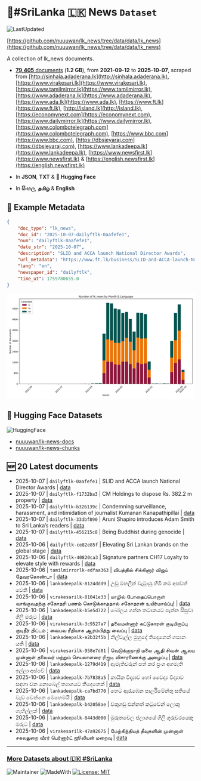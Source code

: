 # 📄#SriLanka 🇱🇰 News `Dataset`

![LastUpdated](https://img.shields.io/badge/last_updated-2025--10--07_02:27:24-green)

[https://github.com/nuuuwan/lk_news/tree/data/data/lk_news](https://github.com/nuuuwan/lk_news/tree/data/data/lk_news)

A collection of lk_news documents.

- [**79,405** documents](https://github.com/nuuuwan/lk_news/tree/data/data/lk_news) (**1.2 GB**), from **2021-09-12** to **2025-10-07**, scraped from [http://sinhala.adaderana.lk](http://sinhala.adaderana.lk), [https://www.virakesari.lk](https://www.virakesari.lk), [https://www.tamilmirror.lk](https://www.tamilmirror.lk), [https://www.adaderana.lk](https://www.adaderana.lk), [https://www.ada.lk](https://www.ada.lk), [https://www.ft.lk](https://www.ft.lk), [http://island.lk](http://island.lk), [https://economynext.com](https://economynext.com), [https://www.dailymirror.lk](https://www.dailymirror.lk), [https://www.colombotelegraph.com](https://www.colombotelegraph.com), [https://www.bbc.com](https://www.bbc.com), [https://dbsjeyaraj.com](https://dbsjeyaraj.com), [https://www.lankadeepa.lk](https://www.lankadeepa.lk), [https://www.newsfirst.lk](https://www.newsfirst.lk) & [https://english.newsfirst.lk](https://english.newsfirst.lk)

- In **JSON**, **TXT** & **🤗 Hugging Face**

- In **සිංහල**, **தமிழ்** & **English**

## 📝 Example Metadata

```json
{
    "doc_type": "lk_news",
    "doc_id": "2025-10-07-dailyftlk-0aafefe1",
    "num": "dailyftlk-0aafefe1",
    "date_str": "2025-10-07",
    "description": "SLID and ACCA launch National Director Awards",
    "url_metadata": "https://www.ft.lk/business/SLID-and-ACCA-launch-National-Director-Awards/34-782647",
    "lang": "en",
    "newspaper_id": "dailyftlk",
    "time_ut": 1759780655.0
}
```

![Chart](https://raw.githubusercontent.com/nuuuwan/lk_news/refs/heads/data/data/lk_news/docs_by_month_and_lang.png)

## 🤗 Hugging Face Datasets

![HuggingFace](https://img.shields.io/badge/-HuggingFace-FDEE21?style=for-the-badge&logo=HuggingFace)

- [nuuuwan/lk-news-docs](https://huggingface.co/datasets/nuuuwan/lk-news-docs)
- [nuuuwan/lk-news-chunks](https://huggingface.co/datasets/nuuuwan/lk-news-chunks)

## 🆕 20 Latest documents

- 2025-10-07 | `dailyftlk-0aafefe1` | SLID and ACCA launch National Director Awards | [data](https://github.com/nuuuwan/lk_news/tree/data/data/lk_news/2020s/2025/2025-10-07-dailyftlk-0aafefe1)
- 2025-10-07 | `dailyftlk-f1732ba3` | CM Holdings to dispose Rs. 382.2 m property | [data](https://github.com/nuuuwan/lk_news/tree/data/data/lk_news/2020s/2025/2025-10-07-dailyftlk-f1732ba3)
- 2025-10-07 | `dailyftlk-b326139c` | Condemning surveillance, harassment, and intimidation of journalist Kumanan Kanapathipillai | [data](https://github.com/nuuuwan/lk_news/tree/data/data/lk_news/2020s/2025/2025-10-07-dailyftlk-b326139c)
- 2025-10-07 | `dailyftlk-33dbf890` | Aruni Shapiro introduces Adam Smith to Sri Lanka’s readers | [data](https://github.com/nuuuwan/lk_news/tree/data/data/lk_news/2020s/2025/2025-10-07-dailyftlk-33dbf890)
- 2025-10-07 | `dailyftlk-456215c8` | Being Buddhist during genocide | [data](https://github.com/nuuuwan/lk_news/tree/data/data/lk_news/2020s/2025/2025-10-07-dailyftlk-456215c8)
- 2025-10-06 | `dailyftlk-ce82e85f` | Elevating Sri Lankan brands on the global stage | [data](https://github.com/nuuuwan/lk_news/tree/data/data/lk_news/2020s/2025/2025-10-06-dailyftlk-ce82e85f)
- 2025-10-06 | `dailyftlk-40820ca3` | Signature partners CH17 Loyalty to elevate style with rewards | [data](https://github.com/nuuuwan/lk_news/tree/data/data/lk_news/2020s/2025/2025-10-06-dailyftlk-40820ca3)
- 2025-10-06 | `tamilmirrorlk-edfaa363` | விபத்தில் சிக்கினார் விஜய் தேவரகொண்டா | [data](https://github.com/nuuuwan/lk_news/tree/data/data/lk_news/2020s/2025/2025-10-06-tamilmirrorlk-edfaa363)
- 2025-10-06 | `lankadeepalk-8124ddd9` | උඩු මහලින් වැටුණු හිමි නම අපවත් වෙති | [data](https://github.com/nuuuwan/lk_news/tree/data/data/lk_news/2020s/2025/2025-10-06-lankadeepalk-8124ddd9)
- 2025-10-06 | `virakesarilk-81041e33` | யாழில் போதைப்பொருள் வாங்குவதற்கு சகோதரி பணம் கொடுக்காததால் சகோதரன் உயிர்மாய்ப்பு! | [data](https://github.com/nuuuwan/lk_news/tree/data/data/lk_news/2020s/2025/2025-10-06-virakesarilk-81041e33)
- 2025-10-06 | `lankadeepalk-b5e5d722` | බෝලය ගන්න තටාකයට පැන්න සිසුවා ගිලි මරුට | [data](https://github.com/nuuuwan/lk_news/tree/data/data/lk_news/2020s/2025/2025-10-06-lankadeepalk-b5e5d722)
- 2025-10-06 | `virakesarilk-3c9527a7` | தலைமன்னார் கட்டுகாரன் குடியிருப்பு குடிநீர் திட்டம் ; வைபவ ரீதியாக ஆரம்பித்து வைப்பு | [data](https://github.com/nuuuwan/lk_news/tree/data/data/lk_news/2020s/2025/2025-10-06-virakesarilk-3c9527a7)
- 2025-10-06 | `lankadeepalk-e2b32f5b` | නිල්වැල්ල මුහුදේ තිදෙනෙක් ගසාන යති | [data](https://github.com/nuuuwan/lk_news/tree/data/data/lk_news/2020s/2025/2025-10-06-lankadeepalk-e2b32f5b)
- 2025-10-06 | `virakesarilk-958e7d81` | வெடுக்குநாறி மலை ஆதி சிவன் ஆலய முன்னாள் தலைவர் மற்றும் செயலாளரை ரிஐடி விசாரணைக்கு அழைப்பு | [data](https://github.com/nuuuwan/lk_news/tree/data/data/lk_news/2020s/2025/2025-10-06-virakesarilk-958e7d81)
- 2025-10-06 | `lankadeepalk-1279d419` | ඇමැතිවරුන් පත් කර ප්‍රංශ අගමැති ඉල්ලා අස්වේ | [data](https://github.com/nuuuwan/lk_news/tree/data/data/lk_news/2020s/2025/2025-10-06-lankadeepalk-1279d419)
- 2025-10-06 | `lankadeepalk-7b7838a5` | කායික විද්‍යාව හෝ වෛද්‍ය විද්‍යාව සඳහා වන නොබෙල් ත්‍යාගයට තිදෙනෙක් | [data](https://github.com/nuuuwan/lk_news/tree/data/data/lk_news/2020s/2025/2025-10-06-lankadeepalk-7b7838a5)
- 2025-10-06 | `lankadeepalk-ca7bd770` | හෙට ඇරැඹෙන පාර්ලිමේන්තු සතියේ වැඩ වෙන්නෙ මෙහෙමයි | [data](https://github.com/nuuuwan/lk_news/tree/data/data/lk_news/2020s/2025/2025-10-06-lankadeepalk-ca7bd770)
- 2025-10-06 | `lankadeepalk-b42058ae` | වකුගඩු එන්නත් කටුවෙන් ලොකු ගැහිල්ලක් | [data](https://github.com/nuuuwan/lk_news/tree/data/data/lk_news/2020s/2025/2025-10-06-lankadeepalk-b42058ae)
- 2025-10-06 | `lankadeepalk-8443d000` | මුරුතවෙල ජලාශයේ ගිලී ගුරුවරයෙකු මරුට | [data](https://github.com/nuuuwan/lk_news/tree/data/data/lk_news/2020s/2025/2025-10-06-lankadeepalk-8443d000)
- 2025-10-06 | `virakesarilk-47a92675` | மேற்கிந்தியத் தீவுகளின் முன்னாள் சகலதுறை வீரர் பெர்னார்ட் ஜூலியன் மறைவு | [data](https://github.com/nuuuwan/lk_news/tree/data/data/lk_news/2020s/2025/2025-10-06-virakesarilk-47a92675)

---

### [More Datasets about 🇱🇰 #SriLanka](https://github.com/nuuuwan/lk_datasets)

![Maintainer](https://img.shields.io/badge/maintainer-nuuuwan-red)
![MadeWith](https://img.shields.io/badge/made_with-python-blue)
[![License: MIT](https://img.shields.io/badge/License-MIT-yellow.svg)](https://opensource.org/licenses/MIT)
